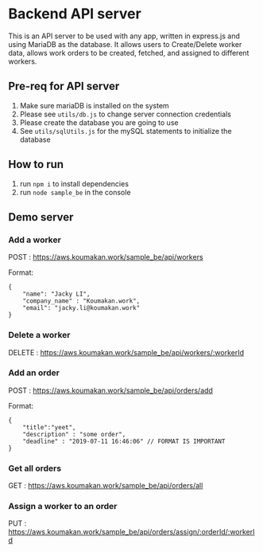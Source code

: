# Backend API server
This is an API server to be used with any app, written in express.js and using MariaDB as the database. It allows users to Create/Delete worker data, allows work orders to be created, fetched, and assigned to different workers. 

## Pre-req for API server
1. Make sure mariaDB is installed on the system
2. Please see `utils/db.js` to change server connection credentials
3. Please create the database you are going to use
4. See `utils/sqlUtils.js` for the mySQL statements to initialize the database

## How to run
1. run `npm i` to install dependencies
2. run `node sample_be` in the console

## Demo server
### Add a worker
POST : https://aws.koumakan.work/sample_be/api/workers

Format:
```
{
	"name": "Jacky LI",
	"company_name" : "Koumakan.work",
	"email": "jacky.li@koumakan.work"
}
```
### Delete a worker 
DELETE : https://aws.koumakan.work/sample_be/api/workers/:workerId

### Add an order
POST : https://aws.koumakan.work/sample_be/api/orders/add

Format: 
```
{
	"title":"yeet",
	"description" : "some order",
	"deadline" : "2019-07-11 16:46:06" // FORMAT IS IMPORTANT
}
```

### Get all orders 

GET : https://aws.koumakan.work/sample_be/api/orders/all

### Assign a worker to an order 

PUT : https://aws.koumakan.work/sample_be/api/orders/assign/:orderId/:workerId
